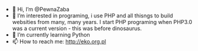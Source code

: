 - 👋 Hi, I’m @PewnaZaba
- 👀 I’m interested in programing, i use PHP and all thisngs to build websities from many, many years. I start PHP programing when PHP3.0 was a current version - this was before dinosaurus. 
- 🌱 I’m currently learning Python
- 📫 How to reach me: http://eko.org.pl

<!---
PewnaZaba/PewnaZaba is a ✨ special ✨ repository because its `README.md` (this file) appears on your GitHub profile.
You can click the Preview link to take a look at your changes.
--->
